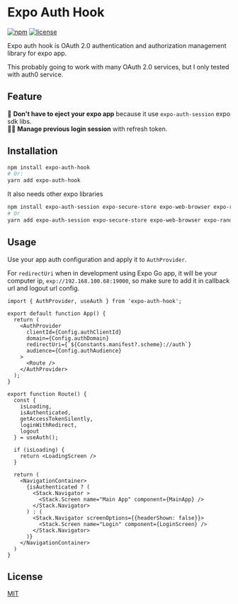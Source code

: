 # Expo Auth Hook
[![npm](https://img.shields.io/npm/v/expo-auth-hook?logo=npm)](https://www.npmjs.com/package/expo-auth-hook)
[![license](https://img.shields.io/github/license/ngwie/expo-auth-hook)](https://choosealicense.com/licenses/mit/)

Expo auth hook is OAuth 2.0 authentication and authorization management library for expo app.

This probably going to work with many OAuth 2.0 services, but I only tested with auth0 service.

## Feature

🚀 **Don't have to eject your expo app** because it use `expo-auth-session` expo sdk libs.<br/>
👨‍🚀 **Manage previous login session** with refresh token.<br/>

## Installation

```bash
npm install expo-auth-hook
# Or:
yarn add expo-auth-hook
```

It also needs other expo libraries
```bash
npm install expo-auth-session expo-secure-store expo-web-browser expo-random
# Or
yarn add expo-auth-session expo-secure-store expo-web-browser expo-random
```

## Usage

Use your app auth configuration and apply it to `AuthProvider`.

For `redirectUri` when in development using Expo Go app, it will be your computer ip, `exp://192.168.100.68:19000`, so make sure to add it in callback url and logout url config.

```tsx
import { AuthProvider, useAuth } from 'expo-auth-hook';

export default function App() {
  return (
    <AuthProvider
      clientId={Config.authClientId}
      domain={Config.authDomain}
      redirectUri={`${Constants.manifest?.scheme}://auth`}
      audience={Config.authAudience}
    >
      <Route />
    </AuthProvider>
  );
}

export function Route() {
  const {
    isLoading,
    isAuthenticated,
    getAccessTokenSilently,
    loginWithRedirect,
    logout
  } = useAuth();

  if (isLoading) {
    return <LoadingScreen />
  }

  return (
    <NavigationContainer>
      {isAuthenticated ? (
        <Stack.Navigator >
          <Stack.Screen name="Main App" component={MainApp} />
        </Stack.Navigator>
      ) : (
        <Stack.Navigator screenOptions={{headerShown: false}}>
          <Stack.Screen name="Login" component={LoginScreen} />
        </Stack.Navigator>
      )}
    </NavigationContainer>
  )
}
```

## License
[MIT](https://choosealicense.com/licenses/mit/)
